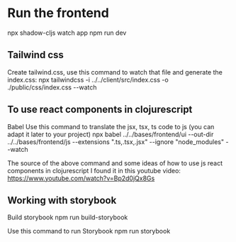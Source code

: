 # Run the frontend
npx shadow-cljs watch app
npm run dev

## Tailwind css
Create tailwind.css, use this command to watch that file and generate the index.css: 
npx tailwindcss -i ../../client/src/index.css -o ./public/css/index.css --watch

## To use react components in clojurescript
Babel
Use this command to translate the jsx, tsx, ts code to js (you can adapt it later to your project)
npx babel ../../bases/frontend/ui --out-dir ../../bases/frontend/js --extensions ".ts,.tsx,.jsx" --ignore "node_modules" --watch

The source of the above command and some ideas of how to use js react components in clojurescript I found it in this youtube video:
https://www.youtube.com/watch?v=Bp2d0jQx8Gs

## Working with storybook
Build storybook
npm run build-storybook

Use this command to run Storybook
npm run storybook